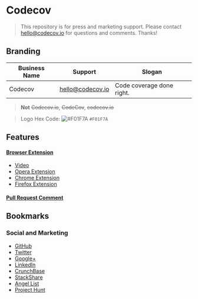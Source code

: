# Codecov

> This repository is for press and marketing support. Please contact hello@codecov.io for questions and comments. Thanks!

## Branding

| Business Name |     Support      |        Slogan             |
| ------------- | ---------------- | ------------------------- |
| Codecov       | hello@codecov.io | Code coverage done right. |
> **Not** ~~Codecov.io~~, ~~CodeCov~~, ~~codecov.io~~

> Logo Hex Code: ![#F01F7A](https://placehold.it/15/F01F7A/000000?text=+) `#F01F7A`

## Features

#### [Browser Extension](https://github.com/codecov/browser-extension)
- [Video](https://www.youtube.com/watch?v=d6wJKODB8_g)
- [Opera Extension](https://addons.opera.com/developer/extensions/details/codecov-extension/)
- [Chrome Extension](https://chrome.google.com/webstore/detail/codecov-extension/keefkhehidemnokodkdkejapdgfjmijf)
- [Firefox Extension](https://addons.mozilla.org/en-US/firefox/addon/codecov-extension/)

#### [Pull Request Comment](https://github.com/codecov/media/blob/master/features/pull-request-comment.md)


## Bookmarks

### Social and Marketing
- [GitHub](https://github.com/codecov)
- [Twitter](https://twitter.com/codecov)
- [Google+](https://plus.google.com/u/0/b/104298400123069697768/)
- [LinkedIn](https://www.linkedin.com/company/codecov)
- [CrunchBase](https://www.crunchbase.com/organization/codecov)
- [StackShare](http://stackshare.io/codecov/codecov/details)
- [Angel List](https://angel.co/codecov)
- [Project Hunt](http://www.producthunt.com/posts/codecov)
